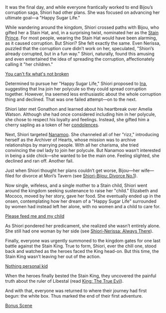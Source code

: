 It was the final day, and while everyone frantically worked to end Bijou’s corruption saga, Shiori had other plans. She was focused on advancing her ultimate goal—a "Happy Sugar Life."

While wandering around the kingdom, Shiori crossed paths with Bijou, who gifted her a Stain Hat, and, in a surprising twist, nominated her as the [Stain Prince](https://www.youtube.com/live/dTf0g5tqzBU?feature=shared&t=448). For most people, wearing the Stain Hat would have been alarming, as it caused corruption. But Shiori? She felt exactly the same. Even Nerissa, puzzled that the corruption cure didn’t work on her, speculated, "Shiori’s already corrupted, but in a fun way." Shiori, naturally, found this amusing and even entertained the idea of spreading the corruption, affectionately calling it "her children."

[You can't fix what's not broken](#embed:https://www.youtube.com/embed/dTf0g5tqzBU?si=RSHASwdQD5Os_E9z&start=687)

Determined to pursue her "Happy Sugar Life," Shiori proposed to [Ina](https://www.youtube.com/live/dTf0g5tqzBU?feature=shared&t=830), suggesting that Ina join her polycule so they could spread corruption together. However, Ina seemed less enthusiastic about the whole corruption thing and declined. That was one failed attempt—on to the next.

Shiori later met Gonathon and learned about his heartbreak over Amelia Watson. Although she had once considered including him in her polycule, she chose to respect his loyalty and feelings. Instead, she gifted him a cherry sapling as a token of her [condolences](https://www.youtube.com/live/dTf0g5tqzBU?feature=shared&t=1165).

Next, Shiori targeted [Nanamoo](https://www.youtube.com/live/dTf0g5tqzBU?feature=shared&t=1889). She channeled all of her "rizz," introducing herself as the Archiver of Hearts, whose mission was to archive relationships by marrying people. With all her charisma, she tried convincing the owl lady to join her polycule. But Nanamoo wasn’t interested in being a side chick—she wanted to be the main one. Feeling slighted, she declined and ran off. Another fail.

Just when Shiori thought her plans couldn’t get worse, Bijou—her wife—filed for divorce at Mori’s Tavern (see [Shiori-Bijou: Divorce No.1](#edge:shiori-bijou)).

Now single, wifeless, and a single mother to a Stain child, Shiori went around the kingdom seeking sustenance to raise her "child." Elizabeth and Mococo, moved by her story, gave her food. She eventually ended up in the onsen, contemplating how her dream of a "Happy Sugar Life" surrounded by women had instead left her alone, with no women and a child to care for.

[Please feed me and my child](#embed:https://www.youtube.com/live/dTf0g5tqzBU?feature=shared&t=3309)

As Shiori pondered her predicament, she realized she wasn’t entirely alone. She still had one woman by her side (see [Shiori-Nerissa: Always There](#edge:shiori-nerissa)).

Finally, everyone was urgently summoned to the kingdom gates for one last battle against the Stain King. True to form, Shiori, ever the chill one, stood back and watched as the heroes faced the King head-on. But this time, the Stain King wasn’t leaving her out of the action.

[Nothing personal kid](#embed:https://www.youtube.com/embed/dTf0g5tqzBU?si=vCsybv_p8YdnCMWU&start=4968)

When the heroes finally bested the Stain King, they uncovered the painful truth about the ruler of Libestal (read [King: The True Evil](#node:king-of-libestal)).

And with that, everyone was returned to where their journey had first begun: the white box. Thus marked the end of their first adventure.

[Bonus Scene](#embed:https://www.youtube.com/live/dTf0g5tqzBU?feature=shared&t=6723)
